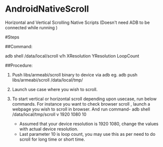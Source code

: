# AndroidNativeScroll

Horizontal and Vertical Scrolling Native Scripts (Doesn't need ADB to be connected while running )

#Steps

##Command:

adb shell /data/local/scroll v/h XResolution YResolution LoopCount  

##Procedure:
1. Push libs/armeabi/scroll binary to device via adb
	eg. adb push libs/armeabi/scroll /data/local/tmp/

2. Launch use case where you wish to scroll. 

3. To start vertical or horizontal scroll depending upon usecase, run below commands.
	For instance you want to check browser scroll , launch a webpage you wish to scroll in browser.
	And run command-
	adb shell /data/local/tmp/scroll v 1920 1080 10 
	- Assumed that your device resolution is 1920 1080, change the values with actual device resolution.
	- Last parameter 10 is loop count, you may use this as per need to do scroll for long time or short time.
